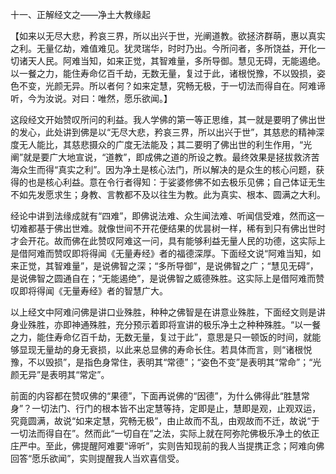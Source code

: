 十一、正解经文之——净土大教缘起

​    【如来以无尽大悲，矜哀三界，所以出兴于世，光阐道教。欲拯济群萌，惠以真实之利。无量亿劫，难值难见。犹灵瑞华，时时乃出。今所问者，多所饶益，开化一切诸天人民。阿难当知，如来正觉，其智难量，多所导御。慧见无碍，无能遏绝。以一餐之力，能住寿命亿百千劫，无数无量，复过于此，诸根悦豫，不以毁损，姿色不变，光颜无异。所以者何？如来定慧，究畅无极，于一切法而得自在。阿难谛听，今为汝说。对曰：唯然，愿乐欲闻。】

​     这段经文开始赞叹所问的利益。我人学佛的第一等正思维，其一就是要明了佛出世的发心，此处讲到佛是以“无尽大悲，矜哀三界，所以出兴于世”，其慈悲的精神深度无人能比，其慈悲摄众的广度无法能及；其二要明了佛出世的利生作用，“光阐”就是要广大地宣说，“道教”，即成佛之道的所设之教。最终效果是拯拔救济苦海众生而得“真实之利”。因为净土是核心法门，所以解决的是众生的核心问题，获得的也是核心利益。意在令行者得知：于娑婆修佛不如去极乐见佛；自己体证无生不如先发愿求生；身教、言教都不及以往生为教。此为真实、根本、圆满之大利。

​     经论中讲到法缘成就有“四难”，即佛说法难、众生闻法难、听闻信受难，然而这一切难都基于佛出世难。就像世间不开花便结果的优昙树一样，稀有到只有佛出世时才会开花。故而佛在此赞叹阿难这一问，具有能够利益无量人民的功德，这实际上是借阿难而赞叹即将得闻《无量寿经》者的福德深厚。下面经文说“阿难当知，如来正觉，其智难量”，是说佛智之深；“多所导御”，是说佛智之广；“慧见无碍”，是说佛智之圆通自在；“无能遏绝”，是说佛智之威德殊胜。这实际上是借阿难而赞叹即将得闻《无量寿经》者的智慧广大。

​     以上经文中阿难问佛是讲口业殊胜，种种之佛智是在讲意业殊胜，下面经文则是讲身业殊胜，亦即神通殊胜，充分预示着即将宣讲的极乐净土之种种殊胜。“以一餐之力，能住寿命亿百千劫，无数无量，复过于此”，意思是只一顿饭的时间，就能够显现无量劫的身无衰损，以此来总显佛的寿命长住。若具体而言，则“诸根悦豫，不以毁损”，是指色身常住，表明其“常德”；“姿色不变”是表明其“常命”；“光颜无异”是表明其“常定”。

​     前面的内容都在赞叹佛的“果德”，下面再说佛的“因德”，为什么佛得此“胜慧常身”？一切法门、行门的根本皆不出定慧等持，定即是止，慧即是观，止观双运，究竟圆满，故说“如来定慧，究畅无极”，由止故而不乱，由观故而不迁，故说“于一切法而得自在”。然而此“一切自在”之法，实际上就在阿弥陀佛极乐净土的依正庄严中。
​     至此，佛提醒阿难要“谛听”，实则告知现前的我人当提携正念；阿难向佛回答“愿乐欲闻”，实则提醒我人当欢喜信受。